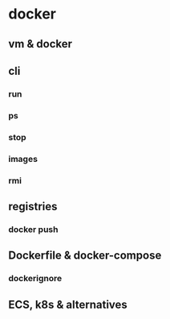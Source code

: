 # docker

## vm &amp; docker

## cli

### run

### ps

### stop

### images

### rmi

## registries

### docker push

## Dockerfile &amp; docker-compose

### dockerignore

## ECS, k8s &amp; alternatives
